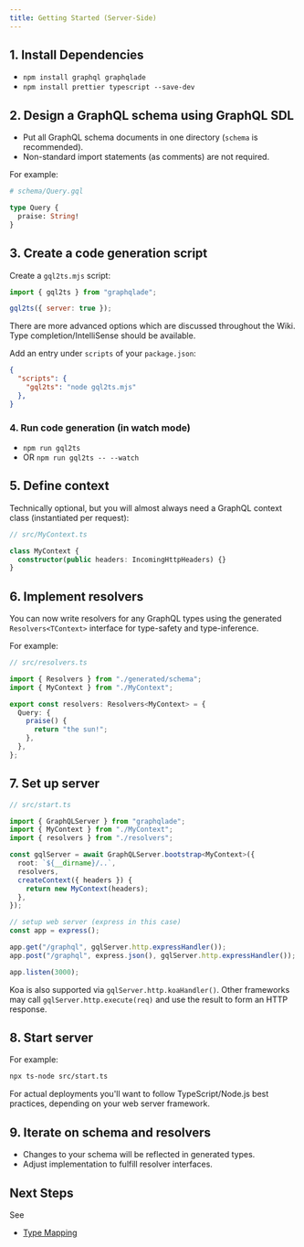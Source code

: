 ```yaml
---
title: Getting Started (Server-Side)
---
```


## 1. Install Dependencies

- `npm install graphql graphqlade`
- `npm install prettier typescript --save-dev`

## 2. Design a GraphQL schema using GraphQL SDL

- Put all GraphQL schema documents in one directory (`schema` is recommended).
- Non-standard import statements (as comments) are not required.

For example:

```graphql
# schema/Query.gql

type Query {
  praise: String!
}
```

## 3. Create a code generation script

Create a `gql2ts.mjs` script:

```js
import { gql2ts } from "graphqlade";

gql2ts({ server: true });
```

There are more advanced options which are discussed throughout the Wiki.
Type completion/IntelliSense should be available.

Add an entry under `scripts` of your `package.json`:

```json
{
  "scripts": {
    "gql2ts": "node gql2ts.mjs"
  },
}
```

### 4. Run code generation (in watch mode)

- `npm run gql2ts`
- OR `npm run gql2ts -- --watch`

## 5. Define context

Technically optional, but you will almost always need a GraphQL context class (instantiated per request):

```ts
// src/MyContext.ts

class MyContext {
  constructor(public headers: IncomingHttpHeaders) {}
}
```

## 6. Implement resolvers

You can now write resolvers for any GraphQL types using the generated
`Resolvers<TContext>` interface for type-safety and type-inference.

For example:

```ts
// src/resolvers.ts

import { Resolvers } from "./generated/schema";
import { MyContext } from "./MyContext";

export const resolvers: Resolvers<MyContext> = {
  Query: {
    praise() {
      return "the sun!";
    },
  },
};
```

## 7. Set up server

```ts
// src/start.ts

import { GraphQLServer } from "graphqlade";
import { MyContext } from "./MyContext";
import { resolvers } from "./resolvers";

const gqlServer = await GraphQLServer.bootstrap<MyContext>({
  root: `${__dirname}/..`,
  resolvers,
  createContext({ headers }) {
    return new MyContext(headers);
  },
});

// setup web server (express in this case)
const app = express();

app.get("/graphql", gqlServer.http.expressHandler());
app.post("/graphql", express.json(), gqlServer.http.expressHandler());

app.listen(3000);
```

Koa is also supported via `gqlServer.http.koaHandler()`.
Other frameworks may call `gqlServer.http.execute(req)` and use the result to form an HTTP response.

## 8. Start server

For example:

```sh
npx ts-node src/start.ts
```

For actual deployments you'll want to follow TypeScript/Node.js best practices, depending on your web server framework.

## 9. Iterate on schema and resolvers

- Changes to your schema will be reflected in generated types.
- Adjust implementation to fulfill resolver interfaces.

## Next Steps

See

- [Type Mapping](https://morris.github.io/graphqlade/server-side/type-mapping)
